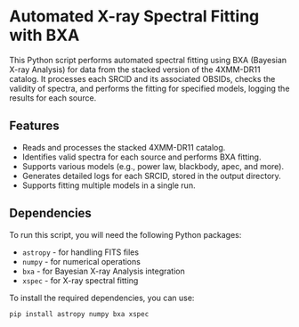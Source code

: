 # Automated X-ray Spectral Fitting with BXA

This Python script performs automated spectral fitting using BXA (Bayesian X-ray Analysis) for data from the stacked version of the 4XMM-DR11 catalog. It processes each SRCID and its associated OBSIDs, checks the validity of spectra, and performs the fitting for specified models, logging the results for each source.

## Features

- Reads and processes the stacked 4XMM-DR11 catalog.
- Identifies valid spectra for each source and performs BXA fitting.
- Supports various models (e.g., power law, blackbody, apec, and more).
- Generates detailed logs for each SRCID, stored in the output directory.
- Supports fitting multiple models in a single run.

## Dependencies

To run this script, you will need the following Python packages:

- `astropy` - for handling FITS files
- `numpy` - for numerical operations
- `bxa` - for Bayesian X-ray Analysis integration
- `xspec` - for X-ray spectral fitting

To install the required dependencies, you can use:

```bash
pip install astropy numpy bxa xspec
